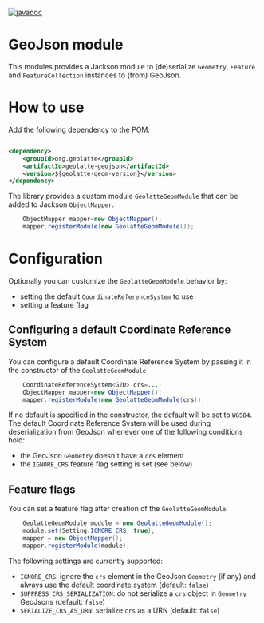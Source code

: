 
[![javadoc](https://javadoc.io/badge2/org.geolatte/geolatte-geojson/javadoc.svg)](https://javadoc.io/doc/org.geolatte/geolatte-geojson)


# GeoJson module

This modules provides a Jackson module to (de)serialize `Geometry`, `Feature` and `FeatureCollection` instances to 
(from) GeoJson.

# How to use
Add the following dependency to the POM.

```xml

<dependency>
    <groupId>org.geolatte</groupId>
    <artifactId>geolatte-geojson</artifactId>
    <version>${geolatte-geom-version}</version>
</dependency>
```

The library provides a custom module `GeolatteGeomModule` that can be added to Jackson `ObjectMapper`.

```java
    ObjectMapper mapper=new ObjectMapper();
    mapper.registerModule(new GeolatteGeomModule());
```

# Configuration

Optionally you can customize the `GeolatteGeomModule` behavior by:

- setting the default `CoordinateReferenceSystem` to use
- setting a feature flag

## Configuring a default Coordinate Reference System

You can configure a default Coordinate Reference System by passing it in the constructor of the `GeolatteGeomModule`

```java
    CoordinateReferenceSystem<G2D> crs=...;
    ObjectMapper mapper=new ObjectMapper();
    mapper.registerModule(new GeolatteGeomModule(crs));
```

If no default is specified in the constructor, the default will be set to `WGS84`.
The default Coordinate Reference System will be used during deserialization from GeoJson whenever one of the following
conditions hold:

- the GeoJson `Geometry` doesn't have a `crs` element
- the `IGNORE_CRS` feature flag setting is set (see below)


## Feature flags

You can set a feature flag after creation of the `GeolatteGeomModule`:

```java
    GeolatteGeomModule module = new GeolatteGeomModule();
    module.set(Setting.IGNORE_CRS, true);
    mapper = new ObjectMapper();
    mapper.registerModule(module);
```

The following settings are currently supported:
- `IGNORE_CRS`: ignore the `crs` element in the GeoJson `Geometry` (if any) and always use the default coordinate system (default: `false`) 
- `SUPPRESS_CRS_SERIALIZATION`: do not serialize a `crs` object in `Geometry` GeoJsons (default: `false`)
- `SERIALIZE_CRS_AS_URN`: serialize `crs` as a URN (default: `false`)



